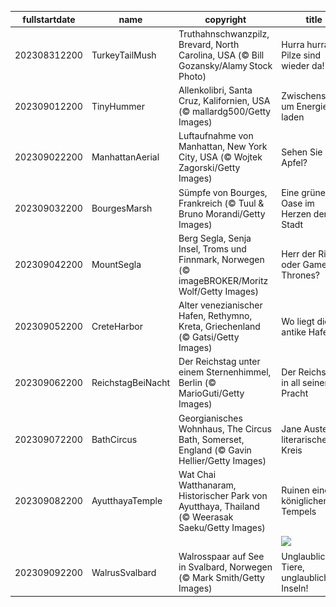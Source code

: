 |fullstartdate|name|copyright|title|image|
|--|--|--|--|--|
202308312200|TurkeyTailMush|Truthahnschwanzpilz, Brevard, North Carolina, USA (© Bill Gozansky/Alamy Stock Photo)|Hurra hurra, die Pilze sind wieder da!|![](/de-DE/2023/09/202308312200TurkeyTailMush.jpg)|
202309012200|TinyHummer|Allenkolibri, Santa Cruz, Kalifornien, USA (© mallardg500/Getty Images)|Zwischenstopp, um Energie zu laden|![](/de-DE/2023/09/202309012200TinyHummer.jpg)|
202309022200|ManhattanAerial|Luftaufnahme von Manhattan, New York City, USA (© Wojtek Zagorski/Getty Images)|Sehen Sie den Apfel?|![](/de-DE/2023/09/202309022200ManhattanAerial.jpg)|
202309032200|BourgesMarsh|Sümpfe von Bourges, Frankreich (© Tuul & Bruno Morandi/Getty Images)|Eine grüne Oase im Herzen der Stadt|![](/de-DE/2023/09/202309032200BourgesMarsh.jpg)|
202309042200|MountSegla|Berg Segla, Senja Insel, Troms und Finnmark, Norwegen (© imageBROKER/Moritz Wolf/Getty Images)|Herr der Ringe oder Game of Thrones?|![](/de-DE/2023/09/202309042200MountSegla.jpg)|
202309052200|CreteHarbor|Alter venezianischer Hafen, Rethymno, Kreta, Griechenland (© Gatsi/Getty Images)|Wo liegt dieser antike Hafen?|![](/de-DE/2023/09/202309052200CreteHarbor.jpg)|
202309062200|ReichstagBeiNacht|Der Reichstag unter einem Sternenhimmel, Berlin (© MarioGuti/Getty Images)|Der Reichstag in all seiner Pracht|![](/de-DE/2023/09/202309062200ReichstagBeiNacht.jpg)|
202309072200|BathCircus|Georgianisches Wohnhaus, The Circus Bath, Somerset, England (© Gavin Hellier/Getty Images)|Jane Austens literarischer Kreis|![](/de-DE/2023/09/202309072200BathCircus.jpg)|
202309082200|AyutthayaTemple|Wat Chai Watthanaram, Historischer Park von Ayutthaya, Thailand (© Weerasak Saeku/Getty Images)|Ruinen eines königlichen Tempels|![](/de-DE/2023/09/202309082200AyutthayaTemple.jpg)|
||||![](/de-DE/2023/09/.jpg)|
202309092200|WalrusSvalbard|Walrosspaar auf See in Svalbard, Norwegen (© Mark Smith/Getty Images)|Unglaubliche Tiere, unglaubliche Inseln!|![](/de-DE/2023/09/202309092200WalrusSvalbard.jpg)|
